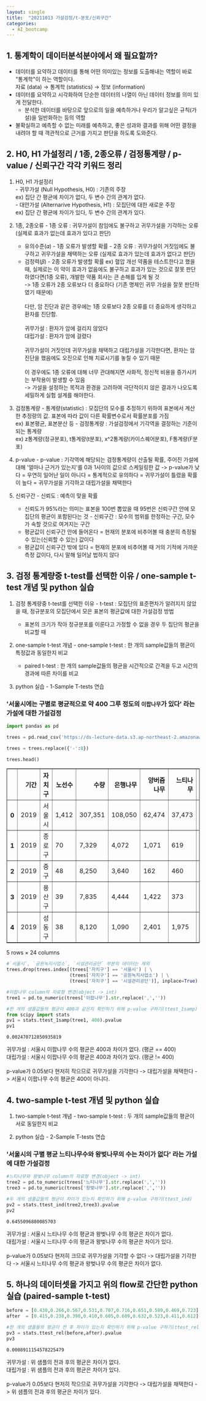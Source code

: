 ```yaml
---
layout: single
title:  "20211013 가설검정/t-분포/신뢰구간"
categories: 
  - AI_bootcamp
---
```






## 1. 통계학이 데이터분석분야에서 왜 필요할까?

  - 데이터를 요약하고 데이터를 통해 어떤 의미있는 정보를 도출해내는 역할이 바로 "통계학"이 하는 역할이다.\
      자료 (data) → 통계학 (statistics) → 정보 (information)
  - 데이터를 요약하고 시각화하여 단순한 데이터의 나열이 아닌 데이터 정보를 의미 있게 전달한다.
     + 분석한 데이터를 바탕으로 앞으로의 일을 예측하거나 우리가 알고싶은 규칙(가설)을 일반화하는 등의 역할
  - 불확실하고 예측할 수 없는 미래를 예측하고, 좋은 성과와 결과를 위해 어떤 결정을 내려야 할 때 객관적으로 근거를 가지고 판단을 하도록 도와준다.

## 2. H0, H1 가설정리 / 1종, 2종오류 / 검정통계량 / p-value / 신뢰구간 각각 키워드 정리

  1. H0, H1 가설정리\
    - 귀무가설 (Null Hypothesis, H0) : 기존의 주장\
      ex) 집단 간 평균에 차이가 없다, 두 변수 간의 관계가 없다.\
    - 대안가설 (Alternarive Hypothesis, H1) : 모집단에 대한 새로운 주장\
      ex) 집단 간 평균에 차이가 있다, 두 변수 간의 관계가 있다.
      
  2. 1종, 2종오류
    - 1종 오류 : 귀무가설이 참임에도 불구하고 귀무가설을 기각하는 오류 (실제로 효과가 없는데 효과가 있다고 판단)
      + 유의수준(𝛼) - 1종 오류가 발생할 확률
    - 2종 오류 : 귀무가설이 거짓임에도 불구하고 귀무가설을 채택하는 오류 (실제로 효과가 있는데 효과가 없다고 판단)
      + 검정력(𝛽) - 2종 오류가 발생할 확률
    ex) 혈압 개선 약품을 테스트한다고 했을 때, 실제로는 이 약이 효과가 없음에도 불구하고 효과가 있는 것으로 잘못 판단하였다면(1종 오류), 개발한 약품 회사는 큰 손해를 입게 될 것 \
        -> 1종 오류가 2종 오류보다 더 중요하다 (기존 명제인 귀무 가설을 잘못 판단하였기 때문에)\
        \
        다만, 암 진단과 같은 경우에는 1종 오류보다 2종 오류를 더 중요하게 생각하고 환자를 진단함.\
        \
        귀무가설 : 환자가 암에 걸리지 않았다\
        대립가설 : 환자가 암에 걸렸다\
        \
        귀무가설이 거짓인데 귀무가설을 채택하고 대립가설을 기각한다면, 환자는 암 진단을 했음에도 오진으로 인해 치료시기를 놓칠 수 있기 때문\
        \
        이 경우에도 1종 오류에 대해 너무 관대해지면 사화적, 정신적 비용을 증가시키는 부작용이 발생할 수 있음\
        -> 가설을 설정하는 목적과 환경을 고려하여 극단적이지 않은 결과가 나오도록 세밀하게 실험 설계를 해야한다.
        
  3. 검정통계량
    - 통계량(statistic) : 모집단의 모수를 추정하기 위하여 표본에서 계산한 추정량의 값. 표본에 따라 값이 다른 확률변수로서 확률분포를 가짐\
      ex) 표본평균, 표본분산 등
    - 검정통계량 : 가설검정에서 기각역을 결정하는 기준이 되는 통계량\
      ex) z통계량(정규분포), t통계량(t분포), x^2통계량(카이스퀘어분포), F통계량(F분포)
    
  4. p-value
    - p-value : 기각역에 해당되는 검정통계량이 산출될 확률, 주어진 가설에 대해 '얼마나 근거가 있는지'를 0과 1사이의 값으로 스케일링한 값
             -> p-value가 낮다 = 우연히 일어난 일이 아니다
                              = 통계적으로 유의하다
                              = 귀무가설이 틀렸을 확률이 높다
                              = 귀무가설을 기각하고 대립가설을 채택한다
                                
  5. 신뢰구간
    - 신뢰도 : 예측이 맞을 확률
      + 신뢰도가 95%라는 의미는 표본을 100번 뽑았을 때 95번은 신뢰구간 안에 모집단의 평균이 포함된다는 것
    - 신뢰구간 : 모수의 범위를 한정하는 구간, 모수가 속할 것으로 여겨지는 구간
      + 평균값이 신뢰구간 안에 들어온다 = 현재의 분포에 비추어볼 때 충분히 측정될 수 있는(신뢰할 수 있는) 값이다
      + 평균값이 신뢰구간 밖에 있다 = 현재의 분포에 비추어볼 때 거의 기적에 가까운 측정 값이다, 다시 말해 일어날 법하지 않다

## 3. 검정 통계량중 t-test를 선택한 이유 / one-sample t-test 개념 및 python 실습

  1. 검정 통계량중 t-test를 선택한 이유
    - t-test : 모집단의 표준편차가 알려지지 않았을 때, 정규분포의 모집단에서 모은 표본의 평균값에 대한 가설검정 방법
      + 표본의 크기가 작아 정규분포를 이룬다고 가정할 수 없을 경우 두 집단의 평균을 비교할 때
  
  2. one-sample t-test 개념
    - one-sample t-test : 한 개의 sample값들의 평균이 특정값과 동일한지 비교
        + paired t-test : 한 개의 sample값들의 평균을 시간적으로 간격을 두고 시간의 경과에 따른 차이를 비교
    
  3. python 실습
    - 1-Sample T-tests 연습

### **'서울시에는 구별로 평균적으로 약 400 그루 정도의 `이팝나무`가 있다'** 라는 가설에 대한 가설검정


```python
import pandas as pd

trees = pd.read_csv('https://ds-lecture-data.s3.ap-northeast-2.amazonaws.com/seoul_tree/seoul_tree.txt', sep = '\t', skiprows = 1)

trees = trees.replace({'-':0})
```


```python
trees.head()
```




<div>
<style scoped>
    .dataframe tbody tr th:only-of-type {
        vertical-align: middle;
    }

    .dataframe tbody tr th {
        vertical-align: top;
    }

    .dataframe thead th {
        text-align: right;
    }
</style>
<table border="1" class="dataframe">
  <thead>
    <tr style="text-align: right;">
      <th></th>
      <th>기간</th>
      <th>자치구</th>
      <th>노선수</th>
      <th>수량</th>
      <th>은행나무</th>
      <th>양버즘나무</th>
      <th>느티나무</th>
      <th>왕벚나무</th>
      <th>은단풍나무</th>
      <th>메타세콰이어</th>
      <th>...</th>
      <th>튜울립나무</th>
      <th>칠엽수</th>
      <th>포플러</th>
      <th>느릅나무</th>
      <th>살구나무</th>
      <th>무궁화</th>
      <th>소나무</th>
      <th>목련</th>
      <th>이팝나무</th>
      <th>기타</th>
    </tr>
  </thead>
  <tbody>
    <tr>
      <th>0</th>
      <td>2019</td>
      <td>서울시</td>
      <td>1,412</td>
      <td>307,351</td>
      <td>108,050</td>
      <td>62,474</td>
      <td>37,473</td>
      <td>34,150</td>
      <td>545</td>
      <td>5,171</td>
      <td>...</td>
      <td>948</td>
      <td>1,533</td>
      <td>7</td>
      <td>504</td>
      <td>234</td>
      <td>2,374</td>
      <td>4,539</td>
      <td>378</td>
      <td>20,088</td>
      <td>20,112</td>
    </tr>
    <tr>
      <th>1</th>
      <td>2019</td>
      <td>종로구</td>
      <td>70</td>
      <td>7,329</td>
      <td>4,072</td>
      <td>1,071</td>
      <td>619</td>
      <td>421</td>
      <td>0</td>
      <td>1</td>
      <td>...</td>
      <td>0</td>
      <td>17</td>
      <td>0</td>
      <td>0</td>
      <td>0</td>
      <td>0</td>
      <td>239</td>
      <td>0</td>
      <td>711</td>
      <td>29</td>
    </tr>
    <tr>
      <th>2</th>
      <td>2019</td>
      <td>중구</td>
      <td>48</td>
      <td>8,250</td>
      <td>3,640</td>
      <td>162</td>
      <td>460</td>
      <td>289</td>
      <td>0</td>
      <td>0</td>
      <td>...</td>
      <td>7</td>
      <td>0</td>
      <td>0</td>
      <td>0</td>
      <td>21</td>
      <td>46</td>
      <td>2,162</td>
      <td>0</td>
      <td>470</td>
      <td>817</td>
    </tr>
    <tr>
      <th>3</th>
      <td>2019</td>
      <td>용산구</td>
      <td>39</td>
      <td>7,835</td>
      <td>4,444</td>
      <td>1,422</td>
      <td>373</td>
      <td>262</td>
      <td>0</td>
      <td>0</td>
      <td>...</td>
      <td>13</td>
      <td>16</td>
      <td>0</td>
      <td>0</td>
      <td>39</td>
      <td>0</td>
      <td>51</td>
      <td>126</td>
      <td>198</td>
      <td>780</td>
    </tr>
    <tr>
      <th>4</th>
      <td>2019</td>
      <td>성동구</td>
      <td>38</td>
      <td>8,120</td>
      <td>1,090</td>
      <td>2,401</td>
      <td>1,975</td>
      <td>602</td>
      <td>29</td>
      <td>48</td>
      <td>...</td>
      <td>0</td>
      <td>1</td>
      <td>3</td>
      <td>59</td>
      <td>0</td>
      <td>0</td>
      <td>53</td>
      <td>0</td>
      <td>709</td>
      <td>646</td>
    </tr>
  </tbody>
</table>
<p>5 rows × 24 columns</p>
</div>




```python
#`서울시`, `공원녹지사업소`, `시설관리공단` 부분의 데이터는 제외
trees.drop(trees.index[(trees['자치구'] == '서울시') | \
                       (trees['자치구'] == '공원녹지사업소') | \
                       (trees['자치구'] == '시설관리공단')], inplace=True)

#이팝나무 column의 자료형 변경(object -> int)
tree1 = pd.to_numeric(trees['이팝나무'].str.replace(',',''))

#한 개의 샘플값들의 평균이 400과 같은지 확인하기 위해 p-value 구하기(ttest_1samp)
from scipy import stats
pv1 = stats.ttest_1samp(tree1, 400).pvalue
pv1
```




    0.002470712850935819



귀무가설 : 서울시 이팝나무 수의 평균은 400과 차이가 없다. (평균 == 400)\
대립가설 : 서울시 이팝나무 수의 평균은 400과 차이가 있다. (평균 != 400)\
\
p-value가 0.05보다 현저히 작으므로 귀무가설을 기각한다 -> 대립가설을 채택한다 -> 서울시 이팝나무 수의 평균은 400이 아니다.

## 4. two-sample t-test 개념 및 python 실습

  1. two-sample t-test 개념
    - two-sample t-test : 두 개의 sample값들의 평균이 서로 동일한지 비교
    
  2. python 실습
    - 2-Sample T-tests 연습

### **'서울시의 구별 평균 느티나무수와 왕벚나무의 수는 차이가 없다'** 라는 가설에 대한 가설검정


```python
#느티나무와 왕벚나무 column의 자료형 변경(object -> int)
tree2 = pd.to_numeric(trees['느티나무'].str.replace(',',''))
tree3 = pd.to_numeric(trees['왕벚나무'].str.replace(',',''))

#두 개의 샘플값들의 평균이 차이가 있는지 확인하기 위해 p-value 구하기(ttest_ind)
pv2 = stats.ttest_ind(tree2,tree3).pvalue
pv2
```




    0.6455096880085703



귀무가설 : 서울시 느티나무 수의 평균과 왕벚나무 수의 평균은 차이가 없다.\
대립가설 : 서울시 느티나무 수의 평균과 왕벚나무 수의 평균은 차이가 있다.\
\
p-value가 0.05보다 현저히 크므로 귀무가설을 기각할 수 없다 -> 대립가설을 기각한다 -> 서울시 느티나무 수의 평균과 왕벚나무 수의 평균은 차이가 없다.

## 5. 하나의 데이터셋을 가지고 위의 flow로 간단한 python 실습 (paired-sample t-test)


```python
before = [0.430,0.266,0.567,0.531,0.707,0.716,0.651,0.589,0.469,0.723]
after  = [0.415,0.238,0.390,0.410,0.605,0.609,0.632,0.523,0.411,0.612]
```


```python
#한 개의 샘플들의 평균이 전 후 차이가 있는지 확인하기 위해 p-value 구하기(ttest_rel)
pv3 = stats.ttest_rel(before,after).pvalue
pv3
```




    0.0008911154578225479



귀무가설 : 위 샘플의 전과 후의 평균은 차이가 없다.\
대립가설 : 위 샘플의 전과 후의 평균은 차이가 있다.\
\
p-value가 0.05보다 현저히 작으므로 귀무가설을 기각한다 -> 대립가설을 채택한다 -> 위 샘플의 전과 후의 평균은 차이가 있다.
